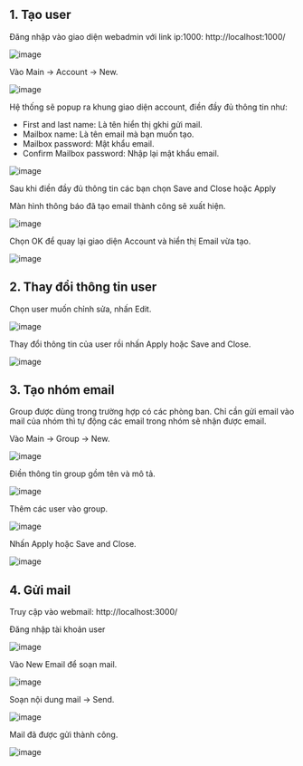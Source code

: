 ## 1. Tạo user

Đăng nhập vào giao diện webadmin với link ip:1000: http://localhost:1000/

![image](https://user-images.githubusercontent.com/111716161/192672644-e7ca4351-b41e-4cab-a64f-61d392066cb7.png)

Vào Main -> Account -> New.

![image](https://user-images.githubusercontent.com/111716161/192674302-82a48ecc-807b-4554-afd9-96af676b7600.png)

Hệ thống sẽ popup ra khung giao diện account, điền đầy đủ thông tin như: 

- First and last name: Là tên hiển thị gkhi gửi mail.
- Mailbox name: Là tên email mà bạn muốn tạo.
- Mailbox password: Mật khẩu email.
- Confirm Mailbox password: Nhập lại mật khẩu email.

![image](https://user-images.githubusercontent.com/111716161/192714721-d00998ec-8537-4ef8-8528-7274c9aa1751.png)

Sau khi điền đầy đủ thông tin các bạn chọn Save and Close hoặc Apply

Màn hình thông báo đã tạo email thành công sẽ xuất hiện.

![image](https://user-images.githubusercontent.com/111716161/192714839-d58bca99-797d-45f0-95b5-21ead013b257.png)

Chọn OK để quay lại giao diện Account và hiển thị Email vừa tạo. 

![image](https://user-images.githubusercontent.com/111716161/192714931-87bd56f0-4157-4afe-ac0e-0a41f6be617c.png)

## 2. Thay đổi thông tin user

Chọn user muốn chỉnh sửa, nhấn Edit.

![image](https://user-images.githubusercontent.com/111716161/192715229-b8e42365-54c4-49c2-bceb-352eb186a492.png)

Thay đổi thông tin của user rồi nhấn Apply hoặc Save and Close.

![image](https://user-images.githubusercontent.com/111716161/192715657-4eb70832-ce78-4e80-bd84-442745efe449.png)

## 3. Tạo nhóm email

Group được dùng trong trường hợp có các phòng ban. Chỉ cần gửi email vào mail của nhóm thì tự động các email trong nhóm sẽ nhận được email.

Vào Main -> Group -> New.

![image](https://user-images.githubusercontent.com/111716161/192717027-8b29e968-c7e8-4629-afff-cf0757fa23d0.png)

Điền thông tin group gồm tên và mô tả.

![image](https://user-images.githubusercontent.com/111716161/192717880-08a8ee0a-4028-4ab3-bee2-4f6744f6da7e.png)

Thêm các user vào group.

![image](https://user-images.githubusercontent.com/111716161/192718178-3fbe5825-b645-4be3-8d7a-d8469d08c6a5.png)

Nhấn Apply hoặc Save and Close.

![image](https://user-images.githubusercontent.com/111716161/192717555-5edbfc37-6061-4cc6-9305-3c52d216e435.png)

## 4. Gửi mail

Truy cập vào webmail: http://localhost:3000/

Đăng nhập tài khoản user

![image](https://user-images.githubusercontent.com/111716161/192718751-01c10863-931d-4a1b-b745-f989c56e0b35.png)

Vào New Email để soạn mail.

![image](https://user-images.githubusercontent.com/111716161/192718976-62529681-aecf-415f-807f-c73aae642b44.png)

Soạn nội dung mail -> Send.

![image](https://user-images.githubusercontent.com/111716161/192719349-d8835b29-7ca7-4831-b20f-26f7fd285cf5.png)

Mail đã được gửi thành công. 

![image](https://user-images.githubusercontent.com/111716161/192719642-0cd568a9-f6ee-40bd-8958-89fcef32d22d.png)

